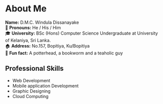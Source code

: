 # About Me
<!--<img width="1000" align='center' src="https://github.com/winduladissanayake/winduladissanayake/blob/main/readme_header.png">-->

<p>
  <b>Name:</b> D.M.C. Windula Dissanayake <br>
  👦 <b>Pronouns:</b> He / His / Him <br>
  🎓 <b>University:</b> BSc (Hons) Computer Science Undergraduate at University of Kelaniya, Sri Lanka. <br>
  🏠 <b>Address:</b> No.157, Bopitiya, Ku/Bopitiya <br>
  🎈 <b>Fun fact:</b> A potterhead, a bookworm and a teaholic guy <br> 
</p>

## Professional Skills
- Web Development
- Mobile application Development
- Graphic Designing
- Cloud Computing

<!---
winduladissanayake/winduladissanayake is a ✨ special ✨ repository because its `README.md` (this file) appears on your GitHub profile.
You can click the Preview link to take a look at your changes.
--->
